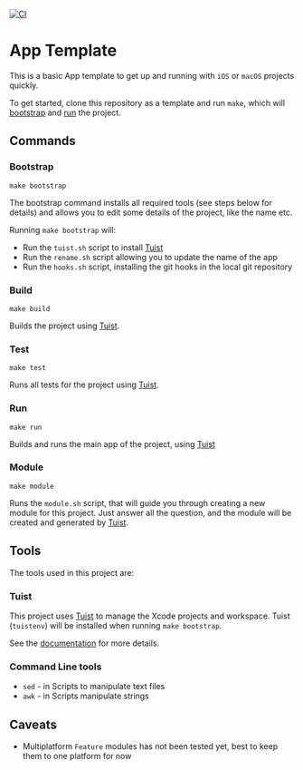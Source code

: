 [![CI](https://github.com/andrelouw/app-template/actions/workflows/ci.yml/badge.svg)](https://github.com/andrelouw/app-template/actions/workflows/ci.yml)

# App Template
This is a basic App template to get up and running with `iOS` or `macOS` projects quickly.

To get started, clone this repository as a template and run `make`, which will [bootstrap](#bootstrap) and [run](#run) the project.

## Commands

### Bootstrap
`make bootstrap`

The bootstrap command installs all required tools (see steps below for details) and allows you to edit some details of the project, like the name etc.

Running `make bootstrap` will:
- Run the `tuist.sh` script to install [Tuist](#tuist)
- Run the `rename.sh` script allowing you to update the name of the app
- Run the `hooks.sh` script, installing the git hooks in the local git repository

### Build
`make build`

Builds the project using [Tuist](#tuist).

### Test
`make test`

Runs all tests for the project using [Tuist](#tuist).

### Run
`make run`

Builds and runs the main app of the project, using [Tuist](#tuist)

### Module
`make module`

Runs the `module.sh` script, that will guide you through creating a new module for this project. 
Just answer all the question, and the module will be created and generated by [Tuist](#tuist). 

## Tools
The tools used in this project are:

### Tuist
This project uses [Tuist](https://tuist.io) to manage the Xcode projects and workspace.
Tuist (`tuistenv`) will be installed when running `make bootstrap`.

See the [documentation](https://docs.tuist.io/tutorial/get-started) for more details.

### Command Line tools
- `sed` - in Scripts to manipulate text files 
- `awk` - in Scripts manipulate strings

## Caveats
- Multiplatform `Feature` modules has not been tested yet, best to keep them to one platform for now

